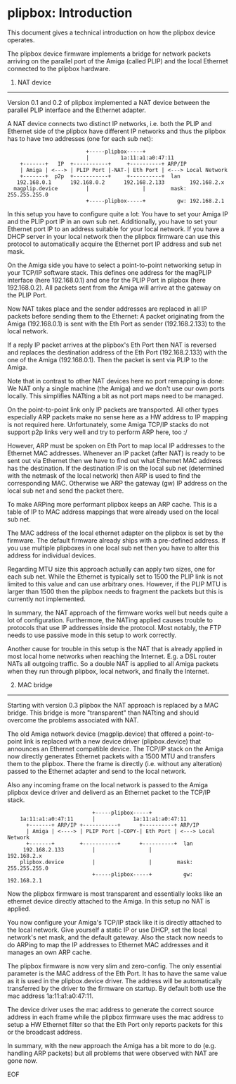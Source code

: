 plipbox: Introduction
=====================

This document gives a technical introduction on how the plipbox device operates.

The plipbox device firmware implements a bridge for network packets arriving
on the parallel port of the Amiga (called PLIP) and the local Ethernet connected
to the plipbox hardware.

1. NAT device
-------------

Version 0.1 and 0.2 of plipbox implemented a NAT device between the parallel
PLIP interface and the Ethernet adapter.

A NAT device connects two distinct IP networks, i.e. both the PLIP and Ethernet
side of the plipbox have different IP networks and thus the plipbox has to 
have two addresses (one for each sub net):

                             +-----plipbox-----+
                             |          1a:11:a1:a0:47:11        
        +-------+   IP  +-----------+     +----------+ ARP/IP
        | Amiga | <---> | PLIP Port |-NAT-| Eth Port | <---> Local Network
        +-------+  p2p  +-----------+     +----------+  lan
       192.168.0.1      192.168.0.2      192.168.2.133        192.168.2.x
      magplip.device         |                 |        mask: 255.255.255.0
                             +-----plipbox-----+          gw: 192.168.2.1
                                                  

In this setup you have to configure quite a lot: You have to set your Amiga IP
and the PLIP port IP in an own sub net. Additionally, you have to set your
Ethernet port IP to an address suitable for your local network. If you have a
DHCP server in your local network then the plipbox firmware can use this
protocol to automatically acquire the Ethernet port IP address and sub net mask.

On the Amiga side you have to select a point-to-point networking setup in your
TCP/IP software stack. This defines one address for the magPLIP interface
(here 192.168.0.1) and one for the PLIP Port in plipbox (here 192.168.0.2).
All packets sent from the Amiga will arrive at the gateway on the PLIP Port.

Now NAT takes place and the sender addresses are replaced in all IP packets
before sending them to the Ethernet: A packet originating from the Amiga
(192.168.0.1) is sent with the Eth Port as sender (192.168.2.133) to the
local network.

If a reply IP packet arrives at the plipbox's Eth Port then NAT is reversed
and replaces the destination address of the Eth Port (192.168.2.133) with
the one of the Amiga (192.168.0.1). Then the packet is sent via PLIP to the
Amiga.

Note that in contrast to other NAT devices here no port remapping is done:
We NAT only a single machine (the Amiga) and we don't use our own ports locally.
This simplifies NATting a bit as not port maps need to be managed.

On the point-to-point link only IP packets are transported. All other types
especially ARP packets make no sense here as a HW address to IP mapping is not
required here. Unfortunately, some Amiga TCP/IP stacks do not support p2p links
very well and try to perform ARP here, too :/

However, ARP must be spoken on Eth Port to map local IP addresses to the
Ethernet MAC addresses. Whenever an IP packet (after NAT) is ready to be sent
out via Ethernet then we have to find out what Ethernet MAC address has the
destination. If the destination IP is on the local sub net (determined with the
netmask of the local network) then ARP is used to find the corresponding MAC.
Otherwise we ARP the gateway (gw) IP address on the local sub net and send
the packet there.

To make ARPing more performant plipbox keeps an ARP cache. This is a table
of IP to MAC address mappings that were already used on the local sub net.

The MAC address of the local ethernet adapter on the plipbox is set by the
firmware. The default firmware already ships with a pre-defined address. If
you use multiple plipboxes in one local sub net then you have to alter this
address for individual devices.

Regarding MTU size this approach actually can apply two sizes, one for each sub
net. While the Ethernet is typically set to 1500 the PLIP link is not limited
to this value and can use arbitrary ones. However, if the PLIP MTU is larger
than 1500 then the plipbox needs to fragment the packets but this is currently
not implemented.

In summary, the NAT approach of the firmware works well but needs quite a lot
of configuration. Furthermore, the NATing applied causes trouble to protocols
that use IP addresses inside the protocol. Most notably, the FTP needs to use
passive mode in this setup to work correctly.

Another cause for trouble in this setup is the NAT that is already applied in
most local home networks when reaching the Internet. E.g. a DSL router NATs all
outgoing traffic. So a double NAT is applied to all Amiga packets when they run
through plipbox, local network, and finally the Internet.

2. MAC bridge
-------------

Starting with version 0.3 plipbox the NAT approach is replaced by a MAC bridge.
This bridge is more "transparent" than NATting and should overcome the problems
associated with NAT.

The old Amiga network device (magplip.device) that offered a point-to-point
link is replaced with a new device driver (plipbox.device) that announces an
Ethernet compatible device. The TCP/IP stack on the Amiga now directly
generates Ethernet packets with a 1500 MTU and transfers them to the plipbox.
There the frame is directly (i.e. without any alteration) passed to the
Ethernet adapter and send to the local network.

Also any incoming frame on the local network is passed to the Amiga plipbox
device driver and deliverd as an Ethernet packet to the TCP/IP stack.

                               +-----plipbox-----+
        1a:11:a1:a0:47:11      |            1a:11:a1:a0:47:11        
          +-------+ ARP/IP +-----------+      +----------+ ARP/IP
          | Amiga | <----> | PLIP Port |-COPY-| Eth Port | <---> Local Network
          +-------+        +-----------+      +----------+  lan
         192.168.2.133         |                 |              192.168.2.x
        plipbox.device         |                 |        mask: 255.255.255.0
                               +-----plipbox-----+          gw: 192.168.2.1
                                                   

Now the plipbox firmware is most transparent and essentially looks like an
ethernet device directly attached to the Amiga. In this setup no NAT is applied.

You now configure your Amiga's TCP/IP stack like it is directly attached to the
local network. Give yourself a static IP or use DHCP, set the local network's
net mask, and the default gateway. Also the stack now needs to do ARPing to map
the IP addresses to Ethernet MAC addresses and it manages an own ARP cache.

The plipbox firmware is now very slim and zero-config. The only essential
parameter is the MAC address of the Eth Port. It has to have the same value
as it is used in the plipbox.device driver. The address will be automatically
transferred by the driver to the firmware on startup. By default both use
the mac address 1a:11:a1:a0:47:11. 

The device driver uses the mac address to generate the correct source address
in each frame while the plipbox firmware uses the mac address to setup a HW
Ethernet filter so that the Eth Port only reports packets for this or the
broadcast address.

In summary, with the new approach the Amiga has a bit more to do (e.g. handling
ARP packets) but all problems that were observed with NAT are gone now.

EOF
 
